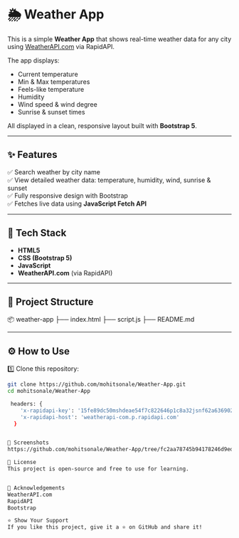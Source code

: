 # 🌦️ Weather App

This is a simple **Weather App** that shows real-time weather data for any city using [WeatherAPI.com](https://www.weatherapi.com/) via RapidAPI.

The app displays:
- Current temperature
- Min & Max temperatures
- Feels-like temperature
- Humidity
- Wind speed & wind degree
- Sunrise & sunset times

All displayed in a clean, responsive layout built with **Bootstrap 5**.

---

## ✨ Features

✅ Search weather by city name  
✅ View detailed weather data: temperature, humidity, wind, sunrise & sunset  
✅ Fully responsive design with Bootstrap  
✅ Fetches live data using **JavaScript Fetch API**

---

## 🚀 Tech Stack

- **HTML5**
- **CSS (Bootstrap 5)**
- **JavaScript**
- **WeatherAPI.com** (via RapidAPI)

---

## 📂 Project Structure
📦 weather-app
├── index.html
├── script.js
├── README.md



---

## ⚙️ How to Use

1️⃣ Clone this repository:
```bash
git clone https://github.com/mohitsonale/Weather-App.git
cd mohitsonale/Weather-App

 headers: {
    'x-rapidapi-key': '15fe89dc50mshdeae54f7c822646p1c8a32jsnf62a6369025a',
    'x-rapidapi-host': 'weatherapi-com.p.rapidapi.com'
  }


📸 Screenshots
https://github.com/mohitsonale/Weather-App/tree/fc2aa78745b94178246d9ed84b4dd00b50cc200d/images

📜 License
This project is open-source and free to use for learning.


🙌 Acknowledgements
WeatherAPI.com
RapidAPI
Bootstrap

⭐ Show Your Support
If you like this project, give it a ⭐ on GitHub and share it!







